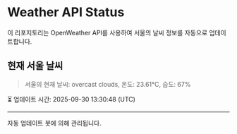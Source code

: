 
# Weather API Status

이 리포지토리는 OpenWeather API를 사용하여 서울의 날씨 정보를 자동으로 업데이트합니다.

## 현재 서울 날씨
> 서울의 현재 날씨: overcast clouds, 온도: 23.61°C, 습도: 67%

⏳ 업데이트 시간: 2025-09-30 13:30:48 (UTC)

---
자동 업데이트 봇에 의해 관리됩니다.
